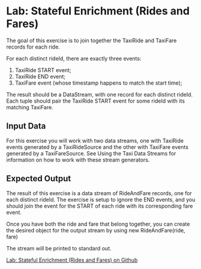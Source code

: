 # Lab: Stateful Enrichment (Rides and Fares)

The goal of this exercise is to join together the TaxiRide and TaxiFare records for each ride.

For each distinct rideId, there are exactly three events:

1. TaxiRide START event;
2. TaxiRide END event;
3. TaxiFare event (whose timestamp happens to match the start time);

The result should be a DataStream<RideAndFare>, with one record for each distinct rideId. Each tuple should pair the TaxiRide START event for some rideId with its matching TaxiFare.

Input Data
--
For this exercise you will work with two data streams, one with TaxiRide events generated by a TaxiRideSource and the other with TaxiFare events generated by a TaxiFareSource. See Using the Taxi Data Streams for information on how to work with these stream generators.

Expected Output
--
The result of this exercise is a data stream of RideAndFare records, one for each distinct rideId. The exercise is setup to ignore the END events, and you should join the event for the START of each ride with its corresponding fare event.

Once you have both the ride and fare that belong together, you can create the desired object for the output stream by using new RideAndFare(ride, fare)

The stream will be printed to standard out.

[Lab: Stateful Enrichment (Rides and Fares) on Github](https://github.com/apache/flink-training/tree/release-1.16/rides-and-fares)